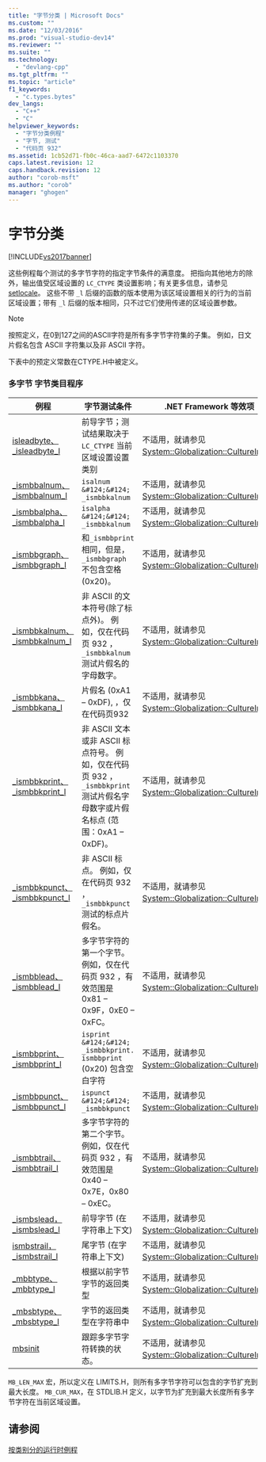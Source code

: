 ```yaml
---
title: "字节分类 | Microsoft Docs"
ms.custom: ""
ms.date: "12/03/2016"
ms.prod: "visual-studio-dev14"
ms.reviewer: ""
ms.suite: ""
ms.technology: 
  - "devlang-cpp"
ms.tgt_pltfrm: ""
ms.topic: "article"
f1_keywords: 
  - "c.types.bytes"
dev_langs: 
  - "C++"
  - "C"
helpviewer_keywords: 
  - "字节分类例程"
  - "字节, 测试"
  - "代码页 932"
ms.assetid: 1cb52d71-fb0c-46ca-aad7-6472c1103370
caps.latest.revision: 12
caps.handback.revision: 12
author: "corob-msft"
ms.author: "corob"
manager: "ghogen"
---
```

# 字节分类
[!INCLUDE[vs2017banner](../assembler/inline/includes/vs2017banner.md)]

这些例程每个测试的多字节字符的指定字节条件的满意度。  把指向其他地方的除外，输出值受区域设置的 `LC_CTYPE` 类设置影响；有关更多信息，请参见 [setlocale](../c-runtime-library/reference/setlocale-wsetlocale.md)。  这些不带 `_l` 后缀的函数的版本使用为该区域设置相关的行为的当前区域设置；带有 `_l` 后缀的版本相同，只不过它们使用传递的区域设置参数。  
  
> [!NOTE]
>  按照定义，在0到127之间的ASCII字符是所有多字节字符集的子集。  例如，日文片假名包含 ASCII 字符集以及非 ASCII 字符。  
  
 下表中的预定义常数在CTYPE.H中被定义。  
  
### 多字节 字节类目程序  
  
|例程|字节测试条件|.NET Framework 等效项|  
|--------|------------|------------------------|  
|[isleadbyte、\_isleadbyte\_l](../c-runtime-library/reference/isleadbyte-isleadbyte-l.md)|前导字节；测试结果取决于 `LC_CTYPE` 当前区域设置设置类别|不适用，就请参见[System::Globalization::CultureInfo](https://msdn.microsoft.com/en-us/library/system.globalization.cultureinfo.aspx)。|  
|[\_ismbbalnum、\_ismbbalnum\_l](../c-runtime-library/reference/ismbbalnum-ismbbalnum-l.md)|`isalnum &#124;&#124; _ismbbkalnum`|不适用，就请参见[System::Globalization::CultureInfo](https://msdn.microsoft.com/en-us/library/system.globalization.cultureinfo.aspx)。|  
|[\_ismbbalpha、\_ismbbalpha\_l](../c-runtime-library/reference/ismbbalpha-ismbbalpha-l.md)|`isalpha &#124;&#124; _ismbbkalnum`|不适用，就请参见[System::Globalization::CultureInfo](https://msdn.microsoft.com/en-us/library/system.globalization.cultureinfo.aspx)。|  
|[\_ismbbgraph、\_ismbbgraph\_l](../c-runtime-library/reference/ismbbgraph-ismbbgraph-l.md)|和`_ismbbprint`相同，但是，`_ismbbgraph` 不包含空格 \(0x20\)。|不适用，就请参见[System::Globalization::CultureInfo](https://msdn.microsoft.com/en-us/library/system.globalization.cultureinfo.aspx)。|  
|[\_ismbbkalnum、\_ismbbkalnum\_l](../c-runtime-library/reference/ismbbkalnum-ismbbkalnum-l.md)|非 ASCII 的文本符号\(除了标点外\)。  例如，仅在代码页 932 ，`_ismbbkalnum` 测试片假名的字母数字。|不适用，就请参见[System::Globalization::CultureInfo](https://msdn.microsoft.com/en-us/library/system.globalization.cultureinfo.aspx)。|  
|[\_ismbbkana、\_ismbbkana\_l](../c-runtime-library/reference/ismbbkana-ismbbkana-l.md)|片假名 \(0xA1 – 0xDF\), ，仅在代码页932|不适用，就请参见[System::Globalization::CultureInfo](https://msdn.microsoft.com/en-us/library/system.globalization.cultureinfo.aspx)。|  
|[\_ismbbkprint、\_ismbbkprint\_l](../c-runtime-library/reference/ismbbkprint-ismbbkprint-l.md)|非 ASCII 文本或非 ASCII 标点符号。  例如，仅在代码页 932 ，`_ismbbkprint` 测试片假名字母数字或片假名标点 \(范围：0xA1 – 0xDF\)。|不适用，就请参见[System::Globalization::CultureInfo](https://msdn.microsoft.com/en-us/library/system.globalization.cultureinfo.aspx)。|  
|[\_ismbbkpunct、\_ismbbkpunct\_l](../c-runtime-library/reference/ismbbkpunct-ismbbkpunct-l.md)|非 ASCII 标点。  例如，仅在代码页 932 ，`_ismbbkpunct` 测试的标点片假名。|不适用，就请参见[System::Globalization::CultureInfo](https://msdn.microsoft.com/en-us/library/system.globalization.cultureinfo.aspx)。|  
|[\_ismbblead、\_ismbblead\_l](../c-runtime-library/reference/ismbblead-ismbblead-l.md)|多字节字符的第一个字节。  例如，仅在代码页 932 ，有效范围是 0x81 – 0x9F，0xE0 – 0xFC。|不适用，就请参见[System::Globalization::CultureInfo](https://msdn.microsoft.com/en-us/library/system.globalization.cultureinfo.aspx)。|  
|[\_ismbbprint、\_ismbbprint\_l](../c-runtime-library/reference/ismbbprint-ismbbprint-l.md)|`isprint &#124;&#124; _ismbbkprint. ismbbprint` \(0x20\) 包含空白字符|不适用，就请参见[System::Globalization::CultureInfo](https://msdn.microsoft.com/en-us/library/system.globalization.cultureinfo.aspx)。|  
|[\_ismbbpunct、\_ismbbpunct\_l](../c-runtime-library/reference/ismbbpunct-ismbbpunct-l.md)|`ispunct &#124;&#124; _ismbbkpunct`|不适用，就请参见[System::Globalization::CultureInfo](https://msdn.microsoft.com/en-us/library/system.globalization.cultureinfo.aspx)。|  
|[\_ismbbtrail、\_ismbbtrail\_l](../c-runtime-library/reference/ismbbtrail-ismbbtrail-l.md)|多字节字符的第二个字节。  例如，仅在代码页 932 ，有效范围是 0x40 – 0x7E，0x80 – 0xEC。|不适用，就请参见[System::Globalization::CultureInfo](https://msdn.microsoft.com/en-us/library/system.globalization.cultureinfo.aspx)。|  
|[\_ismbslead，\_ismbslead\_l](../c-runtime-library/reference/ismbslead-ismbstrail-ismbslead-l-ismbstrail-l.md)|前导字节 \(在字符串上下文\)|不适用，就请参见[System::Globalization::CultureInfo](https://msdn.microsoft.com/en-us/library/system.globalization.cultureinfo.aspx)。|  
|[ismbstrail，\_ismbstrail\_l](../c-runtime-library/reference/ismbslead-ismbstrail-ismbslead-l-ismbstrail-l.md)|尾字节 \(在字符串上下文\)|不适用，就请参见[System::Globalization::CultureInfo](https://msdn.microsoft.com/en-us/library/system.globalization.cultureinfo.aspx)。|  
|[\_mbbtype、\_mbbtype\_l](../c-runtime-library/reference/mbbtype-mbbtype-l.md)|根据以前字节字节的返回类型|不适用，就请参见[System::Globalization::CultureInfo](https://msdn.microsoft.com/en-us/library/system.globalization.cultureinfo.aspx)。|  
|[\_mbsbtype、\_mbsbtype\_l](../c-runtime-library/reference/mbsbtype-mbsbtype-l.md)|字节的返回类型在字符串中|不适用，就请参见[System::Globalization::CultureInfo](https://msdn.microsoft.com/en-us/library/system.globalization.cultureinfo.aspx)。|  
|[mbsinit](../c-runtime-library/reference/mbsinit.md)|跟踪多字节字符转换的状态。|不适用，就请参见[System::Globalization::CultureInfo](https://msdn.microsoft.com/en-us/library/system.globalization.cultureinfo.aspx)。|  
  
 `MB_LEN_MAX` 宏，所以定义在 LIMITS.H，则所有多字节字符可以包含的字节扩充到最大长度。  `MB_CUR_MAX`，在 STDLIB.H 定义，以字节为扩充到最大长度所有多字节字符在当前区域设置。  
  
## 请参阅  
 [按类别分的运行时例程](../c-runtime-library/run-time-routines-by-category.md)